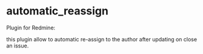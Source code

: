 automatic_reassign
==================
Plugin for Redmine:

this plugin allow to automatic re-assign to the author after updating on close an issue.
